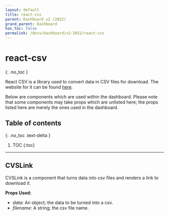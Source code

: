 ```yaml
---  
layout: default  
title: react-csv
parent: Dashboard v2 (2022)
grand_parent: Dashboard
has_toc: false
permalink: /docs/dashboard/v2-2022/react-csv
---  
```


# react-csv
{: .no_toc }

React CSV is a library used to convert data in CSV files for download. The website for it can be found [here](https://react-csv.github.io/react-csv/).

Below are components which are used within the dashboard. Please note that some components may take props which are unlisted here; the props listed here are merely the ones used in the dashboard.

## Table of contents
{: .no_toc .text-delta }

1. TOC
{:toc}

---

## CVSLink

CVSLink is a component that turns data into csv files and renders a link to download it.

**Props Used:**
- *data*: An object; the data to be turned into a csv.
- *filename*: A string; the csv file name.